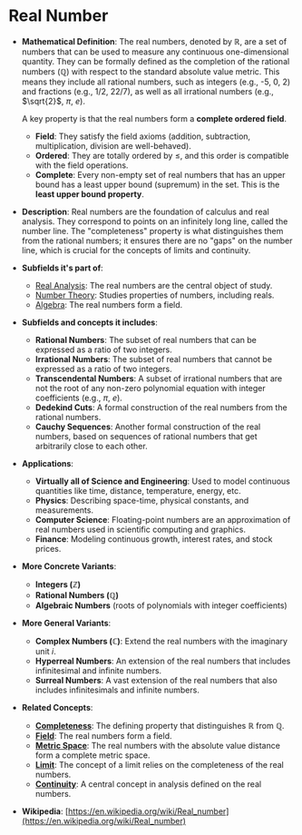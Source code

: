 # Real Number

- **Mathematical Definition**: The real numbers, denoted by $\mathbb{R}$, are a set of numbers that can be used to measure any continuous one-dimensional quantity. They can be formally defined as the completion of the rational numbers ($\mathbb{Q}$) with respect to the standard absolute value metric. This means they include all rational numbers, such as integers (e.g., -5, 0, 2) and fractions (e.g., 1/2, 22/7), as well as all irrational numbers (e.g., $\sqrt{2}$, $\pi$, $e$).

    A key property is that the real numbers form a **complete ordered field**.
    - **Field**: They satisfy the field axioms (addition, subtraction, multiplication, division are well-behaved).
    - **Ordered**: They are totally ordered by $\le$, and this order is compatible with the field operations.
    - **Complete**: Every non-empty set of real numbers that has an upper bound has a least upper bound (supremum) in the set. This is the **least upper bound property**.

- **Description**: Real numbers are the foundation of calculus and real analysis. They correspond to points on an infinitely long line, called the number line. The "completeness" property is what distinguishes them from the rational numbers; it ensures there are no "gaps" on the number line, which is crucial for the concepts of limits and continuity.

- **Subfields it's part of**:
    - [Real Analysis](https://en.wikipedia.org/wiki/Real_analysis): The real numbers are the central object of study.
    - [Number Theory](https://en.wikipedia.org/wiki/Number_theory): Studies properties of numbers, including reals.
    - [Algebra](https://en.wikipedia.org/wiki/Abstract_algebra): The real numbers form a field.

- **Subfields and concepts it includes**:
    - **Rational Numbers**: The subset of real numbers that can be expressed as a ratio of two integers.
    - **Irrational Numbers**: The subset of real numbers that cannot be expressed as a ratio of two integers.
    - **Transcendental Numbers**: A subset of irrational numbers that are not the root of any non-zero polynomial equation with integer coefficients (e.g., $\pi$, $e$).
    - **Dedekind Cuts**: A formal construction of the real numbers from the rational numbers.
    - **Cauchy Sequences**: Another formal construction of the real numbers, based on sequences of rational numbers that get arbitrarily close to each other.

- **Applications**:
    - **Virtually all of Science and Engineering**: Used to model continuous quantities like time, distance, temperature, energy, etc.
    - **Physics**: Describing space-time, physical constants, and measurements.
    - **Computer Science**: Floating-point numbers are an approximation of real numbers used in scientific computing and graphics.
    - **Finance**: Modeling continuous growth, interest rates, and stock prices.

- **More Concrete Variants**:
    - **Integers ($\mathbb{Z}$)**
    - **Rational Numbers ($\mathbb{Q}$)**
    - **Algebraic Numbers** (roots of polynomials with integer coefficients)

- **More General Variants**:
    - **Complex Numbers ($\mathbb{C}$)**: Extend the real numbers with the imaginary unit $i$.
    - **Hyperreal Numbers**: An extension of the real numbers that includes infinitesimal and infinite numbers.
    - **Surreal Numbers**: A vast extension of the real numbers that also includes infinitesimals and infinite numbers.

- **Related Concepts**:
    - **[Completeness](./real_analysis/completeness_of_the_reals.md)**: The defining property that distinguishes $\mathbb{R}$ from $\mathbb{Q}$.
    - **[Field](../algebra/field.md)**: The real numbers form a field.
    - **[Metric Space](../topology/metric_space.md)**: The real numbers with the absolute value distance form a complete metric space.
    - **[Limit](./limit.md)**: The concept of a limit relies on the completeness of the real numbers.
    - **[Continuity](./continuity.md)**: A central concept in analysis defined on the real numbers.

- **Wikipedia**: [https://en.wikipedia.org/wiki/Real_number](https://en.wikipedia.org/wiki/Real_number)
